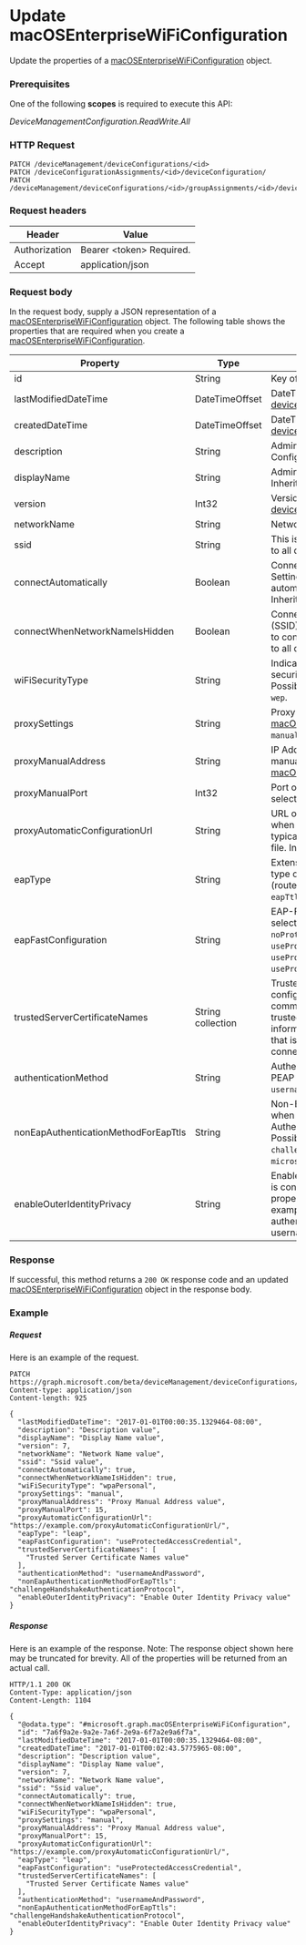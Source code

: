 ﻿# Update macOSEnterpriseWiFiConfiguration
Update the properties of a [macOSEnterpriseWiFiConfiguration](../resources/intune_deviceconfig_macosenterprisewificonfiguration.md) object.
### Prerequisites
One of the following **scopes** is required to execute this API:

*DeviceManagementConfiguration.ReadWrite.All*
### HTTP Request
<!-- {
  "blockType": "ignored"
}
-->
```http
PATCH /deviceManagement/deviceConfigurations/<id>
PATCH /deviceConfigurationAssignments/<id>/deviceConfiguration/
PATCH /deviceManagement/deviceConfigurations/<id>/groupAssignments/<id>/deviceConfiguration/
```

### Request headers
|Header|Value|
|---|---|
|Authorization|Bearer &lt;token&gt; Required.|
|Accept|application/json|

### Request body
In the request body, supply a JSON representation of a [macOSEnterpriseWiFiConfiguration](../resources/intune_deviceconfig_macosenterprisewificonfiguration.md) object.
The following table shows the properties that are required when you create a [macOSEnterpriseWiFiConfiguration](../resources/intune_deviceconfig_macosenterprisewificonfiguration.md).

|Property|Type|Description|
|---|---|---|
|id|String|Key of the entity. Inherited from [deviceConfiguration](../resources/intune_deviceconfig_deviceconfiguration.md)|
|lastModifiedDateTime|DateTimeOffset|DateTime the object was last modified. Inherited from [deviceConfiguration](../resources/intune_deviceconfig_deviceconfiguration.md)|
|createdDateTime|DateTimeOffset|DateTime the object was created. Inherited from [deviceConfiguration](../resources/intune_deviceconfig_deviceconfiguration.md)|
|description|String|Admin provided description of the Device Configuration. Inherited from [deviceConfiguration](../resources/intune_deviceconfig_deviceconfiguration.md)|
|displayName|String|Admin provided name of the device configuration. Inherited from [deviceConfiguration](../resources/intune_deviceconfig_deviceconfiguration.md)|
|version|Int32|Version of the device configuration. Inherited from [deviceConfiguration](../resources/intune_deviceconfig_deviceconfiguration.md)|
|networkName|String|Network Name Inherited from [macOSWiFiConfiguration](../resources/intune_deviceconfig_macoswificonfiguration.md)|
|ssid|String|This is the name of the Wi-Fi network that is broadcast to all devices. Inherited from [macOSWiFiConfiguration](../resources/intune_deviceconfig_macoswificonfiguration.md)|
|connectAutomatically|Boolean|Connect automatically when this network is in range. Setting this to true will skip the user prompt and automatically connect the device to Wi-Fi network. Inherited from [macOSWiFiConfiguration](../resources/intune_deviceconfig_macoswificonfiguration.md)|
|connectWhenNetworkNameIsHidden|Boolean|Connect when the network is not broadcasting its name (SSID). When set to true, this profile forces the device to connect to a network that doesn't broadcast its SSID to all devices. Inherited from [macOSWiFiConfiguration](../resources/intune_deviceconfig_macoswificonfiguration.md)|
|wiFiSecurityType|String|Indicates whether Wi-Fi endpoint uses an EAP based security type. Inherited from [macOSWiFiConfiguration](../resources/intune_deviceconfig_macoswificonfiguration.md) Possible values are: `open`, `wpaPersonal`, `wpaEnterprise`, `wep`.|
|proxySettings|String|Proxy Type for this Wi-Fi connection Inherited from [macOSWiFiConfiguration](../resources/intune_deviceconfig_macoswificonfiguration.md) Possible values are: `none`, `manual`, `automatic`.|
|proxyManualAddress|String|IP Address or DNS hostname of the proxy server when manual configuration is selected. Inherited from [macOSWiFiConfiguration](../resources/intune_deviceconfig_macoswificonfiguration.md)|
|proxyManualPort|Int32|Port of the proxy server when manual configuration is selected. Inherited from [macOSWiFiConfiguration](../resources/intune_deviceconfig_macoswificonfiguration.md)|
|proxyAutomaticConfigurationUrl|String|URL of the proxy server automatic configuration script when automatic configuration is selected. This URL is typically the location of PAC (Proxy Auto Configuration) file. Inherited from [macOSWiFiConfiguration](../resources/intune_deviceconfig_macoswificonfiguration.md)|
|eapType|String|Extensible Authentication Protocol (EAP). Indicates the type of EAP protocol set on the the Wi-Fi endpoint (router). Possible values are: `eapTls`, `leap`, `eapSim`, `eapTtls`, `peap`, `eapFast`.|
|eapFastConfiguration|String|EAP-FAST Configuration Option when EAP-FAST is the selected EAP Type. Possible values are: `noProtectedAccessCredential`, `useProtectedAccessCredential`, `useProtectedAccessCredentialAndProvision`, `useProtectedAccessCredentialAndProvisionAnonymously`.|
|trustedServerCertificateNames|String collection|Trusted server certificate names when EAP Type is configured to EAP-TLS/TTLS/FAST or PEAP. This is the common name used in the certificates issued by your trusted certificate authority (CA). If you provide this information, you can bypass the dynamic trust dialog that is displayed on end users devices when they connect to this Wi-Fi network.|
|authenticationMethod|String|Authentication Method when EAP Type is configured to PEAP or EAP-TTLS. Possible values are: `certificate`, `usernameAndPassword`.|
|nonEapAuthenticationMethodForEapTtls|String|Non-EAP Method for Authentication (Inner Identity) when EAP Type is EAP-TTLS and Authenticationmethod is Username and Password. Possible values are: `unencryptedPassword`, `challengeHandshakeAuthenticationProtocol`, `microsoftChap`, `microsoftChapVersionTwo`.|
|enableOuterIdentityPrivacy|String|Enable identity privacy (Outer Identity) when EAP Type is configured to EAP-TTLS, EAP-FAST or PEAP. This property masks usernames with the text you enter. For example, if you use 'anonymous', each user that authenticates with this Wi-Fi connection using their real username is displayed as 'anonymous'.|



### Response
If successful, this method returns a `200 OK` response code and an updated [macOSEnterpriseWiFiConfiguration](../resources/intune_deviceconfig_macosenterprisewificonfiguration.md) object in the response body.

### Example
##### Request
Here is an example of the request.
```http
PATCH https://graph.microsoft.com/beta/deviceManagement/deviceConfigurations/<id>
Content-type: application/json
Content-length: 925

{
  "lastModifiedDateTime": "2017-01-01T00:00:35.1329464-08:00",
  "description": "Description value",
  "displayName": "Display Name value",
  "version": 7,
  "networkName": "Network Name value",
  "ssid": "Ssid value",
  "connectAutomatically": true,
  "connectWhenNetworkNameIsHidden": true,
  "wiFiSecurityType": "wpaPersonal",
  "proxySettings": "manual",
  "proxyManualAddress": "Proxy Manual Address value",
  "proxyManualPort": 15,
  "proxyAutomaticConfigurationUrl": "https://example.com/proxyAutomaticConfigurationUrl/",
  "eapType": "leap",
  "eapFastConfiguration": "useProtectedAccessCredential",
  "trustedServerCertificateNames": [
    "Trusted Server Certificate Names value"
  ],
  "authenticationMethod": "usernameAndPassword",
  "nonEapAuthenticationMethodForEapTtls": "challengeHandshakeAuthenticationProtocol",
  "enableOuterIdentityPrivacy": "Enable Outer Identity Privacy value"
}
```

##### Response
Here is an example of the response. Note: The response object shown here may be truncated for brevity. All of the properties will be returned from an actual call.
```http
HTTP/1.1 200 OK
Content-Type: application/json
Content-Length: 1104

{
  "@odata.type": "#microsoft.graph.macOSEnterpriseWiFiConfiguration",
  "id": "7a6f9a2e-9a2e-7a6f-2e9a-6f7a2e9a6f7a",
  "lastModifiedDateTime": "2017-01-01T00:00:35.1329464-08:00",
  "createdDateTime": "2017-01-01T00:02:43.5775965-08:00",
  "description": "Description value",
  "displayName": "Display Name value",
  "version": 7,
  "networkName": "Network Name value",
  "ssid": "Ssid value",
  "connectAutomatically": true,
  "connectWhenNetworkNameIsHidden": true,
  "wiFiSecurityType": "wpaPersonal",
  "proxySettings": "manual",
  "proxyManualAddress": "Proxy Manual Address value",
  "proxyManualPort": 15,
  "proxyAutomaticConfigurationUrl": "https://example.com/proxyAutomaticConfigurationUrl/",
  "eapType": "leap",
  "eapFastConfiguration": "useProtectedAccessCredential",
  "trustedServerCertificateNames": [
    "Trusted Server Certificate Names value"
  ],
  "authenticationMethod": "usernameAndPassword",
  "nonEapAuthenticationMethodForEapTtls": "challengeHandshakeAuthenticationProtocol",
  "enableOuterIdentityPrivacy": "Enable Outer Identity Privacy value"
}
```




